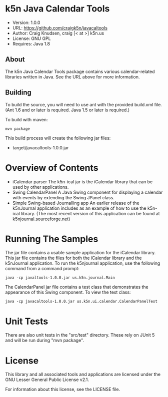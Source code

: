 # k5n Java Calendar Tools
- Version: 1.0.0
- URL: https://github.com/craigk5n/javacaltools
- Author: Craig Knudsen, craig [< at >] k5n.us
- License: GNU GPL
- Requires: Java 1.8

## About
The k5n Java Calendar Tools package contains various calendar-related
libraries written in Java.  See the URL above for more information.

## Building
To build the source, you will need to use ant with the provided build.xml
file.  (Ant 1.6 and or later is required.  Java 1.5 or later is required.)

To build with maven:

    mvn package

This build process will create the following jar files:

- target/javacaltools-1.0.0.jar

# Overview of Contents

- iCalendar parser
  The k5n-ical jar is the iCalendar library that can be used by
  other applications.
- Swing CalendarPanel
  A Java Swing component for displaying a calendar with events by
  extending the Swing JPanel class.
- Simple Swing-based Journalling app
  An earlier release of the k5nJournal application includes as an
  example of how to use the k5n-ical library.  (The most recent
  version of this application can be found at k5njournal.sourceforge.net)


# Running The Samples
The jar file contains a usable sample application for the
iCalendar library.  This jar file contains the files for both the iCalendar
library and the k5nJournal application.  To run the k5njournal application,
use the following command from a command prompt:

    java -cp javaltools-1.0.0.jar us.k5n.journal.Main

The CalendarPanel jar file contains a test class that demonstrates the
appearance of this Swing component.  To view the test class:

    java -cp javacaltools-1.0.0.jar us.k5n.ui.calendar.CalendarPanelTest


# Unit Tests
There are also unit tests in the "src/test" directory.  These rely
on JUnit 5 and will be run during "mvn package".

# License
This library and all associated tools and applications are licensed under
the GNU Lesser General Public License v2.1.

For information about this license, see the LICENSE file.
